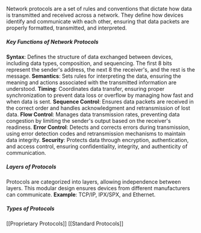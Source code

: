 Network protocols are a set of rules and conventions that dictate how data is transmitted and received across a network. They define how devices identify and communicate with each other, ensuring that data packets are properly formatted, transmitted, and interpreted.

##### Key Functions of Network Protocols
**Syntax**: Defines the structure of data exchanged between devices, including data types, composition, and sequencing. The first 8 bits represent the sender's address, the next 8 the receiver's, and the rest is the message.
**Semantics**: Sets rules for interpreting the data, ensuring the meaning and actions associated with the transmitted information are understood.
**Timing**: Coordinates data transfer, ensuring proper synchronization to prevent data loss or overflow by managing how fast and when data is sent.
**Sequence Control**: Ensures data packets are received in the correct order and handles acknowledgment and retransmission of lost data.
**Flow Control**: Manages data transmission rates, preventing data congestion by limiting the sender's output based on the receiver's readiness.
**Error Control**: Detects and corrects errors during transmission, using error detection codes and retransmission mechanisms to maintain data integrity.
**Security**: Protects data through encryption, authentication, and access control, ensuring confidentiality, integrity, and authenticity of communication.

##### Layers of Protocols
Protocols are categorized into layers, allowing independence between layers. This modular design ensures devices from different manufacturers can communicate.
**Example**: TCP/IP, IPX/SPX, and Ethernet.

##### Types of Protocols
[[Proprietary Protocols]]
[[Standard Protocols]]